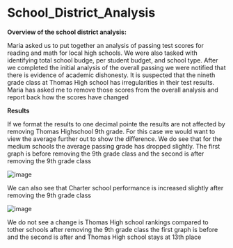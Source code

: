 # School_District_Analysis
**Overview of the school district analysis:**

Maria asked us to put together an analysis of passing test scores for reading and math for local high schools.  We were also tasked with identifying total school budge, per student budget, and school type. After we completed the initial analysis of the overall passing we were notified that there is evidence of academic dishonesty. It is suspected that the nineth grade class at Thomas High school has irregularities in their test results. Maria has asked me to remove those scores from the overall analysis and report back how the scores have changed 

**Results**

If we format the results to one decimal pointe the results are not affected by removing Thomas Highschool 9th grade. For this case we would want to view the average further out to show the difference. We do see that for the medium schools the average passing grade has dropped slightly. The first graph is before removing the 9th grade class and the second is after removing the 9th grade class

![image](https://user-images.githubusercontent.com/95973377/149841520-db6cd775-6506-4305-80b5-f043ece3a51e.png)

We can also see that Charter school performance is increased slightly after removing the 9th grade class

![image](https://user-images.githubusercontent.com/95973377/149841566-1d8d1e74-1b23-43d5-a63c-f73ccc66ec24.png)

We do not see a change is Thomas High school rankings compared to tother schools after removing the 9th grade class the first graph is before and the second is after and Thomas High school stays at 13th place 
